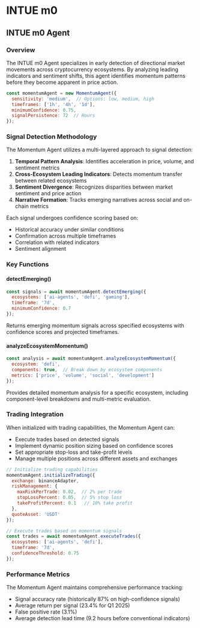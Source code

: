 # INTUE m0

## INTUE m0 Agent

### Overview

The INTUE m0 Agent specializes in early detection of directional market movements across cryptocurrency ecosystems. By analyzing leading indicators and sentiment shifts, this agent identifies momentum patterns before they become apparent in price action.

```javascript
const momentumAgent = new MomentumAgent({
  sensitivity: 'medium',  // Options: low, medium, high
  timeframes: ['1h', '4h', '1d'],
  minimumConfidence: 0.75,
  signalPersistence: 72  // Hours
});
```

### Signal Detection Methodology

The Momentum Agent utilizes a multi-layered approach to signal detection:

1. **Temporal Pattern Analysis**: Identifies acceleration in price, volume, and sentiment metrics
2. **Cross-Ecosystem Leading Indicators**: Detects momentum transfer between related ecosystems
3. **Sentiment Divergence**: Recognizes disparities between market sentiment and price action
4. **Narrative Formation**: Tracks emerging narratives across social and on-chain metrics

Each signal undergoes confidence scoring based on:

* Historical accuracy under similar conditions
* Confirmation across multiple timeframes
* Correlation with related indicators
* Sentiment alignment

### Key Functions

#### detectEmerging()

```javascript
const signals = await momentumAgent.detectEmerging({
  ecosystems: ['ai-agents', 'defi', 'gaming'],
  timeframe: '7d',
  minimumConfidence: 0.7
});
```

Returns emerging momentum signals across specified ecosystems with confidence scores and projected timeframes.

#### analyzeEcosystemMomentum()

```javascript
const analysis = await momentumAgent.analyzeEcosystemMomentum({
  ecosystem: 'defi',
  components: true,  // Break down by ecosystem components
  metrics: ['price', 'volume', 'social', 'development']
});
```

Provides detailed momentum analysis for a specific ecosystem, including component-level breakdowns and multi-metric evaluation.

### Trading Integration

When initialized with trading capabilities, the Momentum Agent can:

* Execute trades based on detected signals
* Implement dynamic position sizing based on confidence scores
* Set appropriate stop-loss and take-profit levels
* Manage multiple positions across different assets and exchanges

```javascript
// Initialize trading capabilities
momentumAgent.initializeTrading({
  exchange: binanceAdapter,
  riskManagement: {
    maxRiskPerTrade: 0.02,  // 2% per trade
    stopLossPercent: 0.05,  // 5% stop loss
    takeProfitPercent: 0.1   // 10% take profit
  },
  quoteAsset: 'USDT'
});

// Execute trades based on momentum signals
const trades = await momentumAgent.executeTrades({
  ecosystems: ['ai-agents', 'defi'],
  timeframe: '7d',
  confidenceThreshold: 0.75
});
```

### Performance Metrics

The Momentum Agent maintains comprehensive performance tracking:

* Signal accuracy rate (historically 87% on high-confidence signals)
* Average return per signal (23.4% for Q1 2025)
* False positive rate (3.1%)
* Average detection lead time (9.2 hours before conventional indicators)

